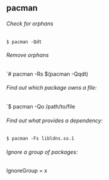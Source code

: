 ## pacman

###### Check for orphans
  `$ pacman -Qdt`

###### Remove orphans
  `# pacman -Rs $(pacman -Qqdt)

###### Find out which package owns a file:
  `$ pacman -Qo /path/to/file

###### Find out what provides a dependency:
  `$ pacman -Fs libldns.so.1`

###### Ignore a group of packages:
  IgnoreGroup = x
